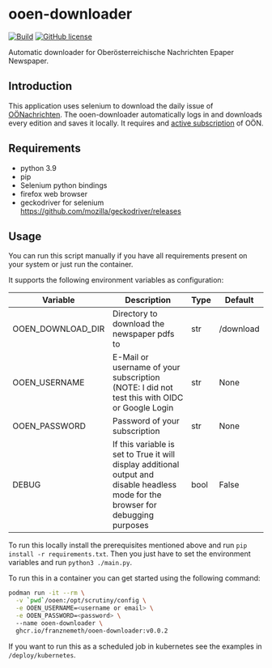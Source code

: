 # ooen-downloader

[![Build](https://github.com/franznemeth/ooen-downloader/actions/workflows/main.yaml/badge.svg?branch=main)](https://github.com/franznemeth/ooen-downloader/actions/workflows/main.yaml)
[![GitHub license](https://img.shields.io/github/license/franznemeth/ooen-downloader?style=flat-square)](https://github.com/franznemeth/ooen-downloader/blob/main/LICENSE)

Automatic downloader for Oberösterreichische Nachrichten Epaper Newspaper.

## Introduction
This application uses selenium to download the daily issue of [OÖNachrichten](https://www.nachrichten.at).
The ooen-downloader automatically logs in and downloads every edition and saves it locally.
It requires and [active subscription](https://shop.nachrichten.at/shop/) of OÖN.

## Requirements

- python 3.9
- pip
- Selenium python bindings
- firefox web browser
- geckodriver for selenium https://github.com/mozilla/geckodriver/releases

## Usage

You can run this script manually if you have all requirements present on your system or just run the container.

It supports the following environment variables as configuration:

| Variable          | Description                                                                                                                        | Type | Default   |
|-------------------|------------------------------------------------------------------------------------------------------------------------------------|------|-----------|
| OOEN_DOWNLOAD_DIR | Directory to download the newspaper pdfs to                                                                                        | str  | /download |
| OOEN_USERNAME     | E-Mail or username of your subscription (NOTE: I did not test this with OIDC or Google Login                                       | str  | None      |
| OOEN_PASSWORD     | Password of your subscription                                                                                                      | str  | None      |
| DEBUG             | If this variable is set to True it will display additional output and disable headless mode for the browser for debugging purposes | bool | False     |

To run this locally install the prerequisites mentioned above and run `pip install -r requirements.txt`.
Then you just have to set the environment variables and run `python3 ./main.py`.

To run this in a container you can get started using the following command:
```bash
podman run -it --rm \
  -v `pwd`/ooen:/opt/scrutiny/config \
  -e OOEN_USERNAME=<username or email> \
  -e OOEN_PASSWORD=<password> \ 
  --name ooen-downloader \
  ghcr.io/franznemeth/ooen-downloader:v0.0.2
```

If you want to run this as a scheduled job in kubernetes see the examples in `/deploy/kubernetes`.
